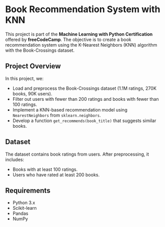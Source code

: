# Book Recommendation System with KNN

This project is part of the **Machine Learning with Python Certification** offered by **freeCodeCamp**. The objective is to create a book recommendation system using the K-Nearest Neighbors (KNN) algorithm with the Book-Crossings dataset.

## Project Overview
In this project, we:
- Load and preprocess the Book-Crossings dataset (1.1M ratings, 270K books, 90K users).
- Filter out users with fewer than 200 ratings and books with fewer than 100 ratings.
- Implement a KNN-based recommendation model using `NearestNeighbors` from `sklearn.neighbors`.
- Develop a function `get_recommends(book_title)` that suggests similar books.

## Dataset
The dataset contains book ratings from users. After preprocessing, it includes:
- Books with at least 100 ratings.
- Users who have rated at least 200 books.

## Requirements
- Python 3.x
- Scikit-learn
- Pandas
- NumPy
